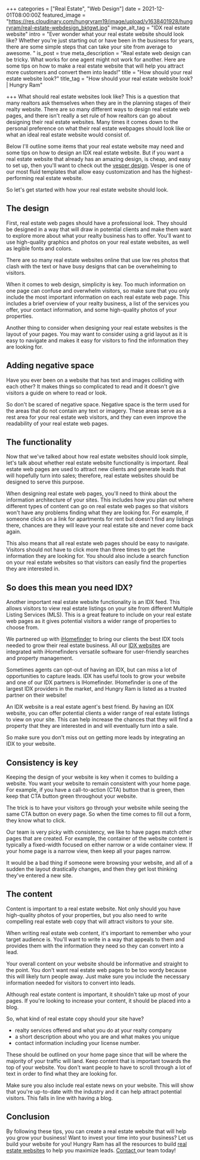 +++
categories = ["Real Estate", "Web Design"]
date = 2021-12-01T08:00:00Z
featured_image = "https://res.cloudinary.com/hungryram19/image/upload/v1638401928/hungryram/real-estate-webdesign_bktgwt.jpg"
image_alt_tag = "IDX real estate website"
intro = "Ever wonder what your real estate website should look like? Whether you're just starting out or have been in the business for years, there are some simple steps that can take your site from average to awesome. "
is_post = true
meta_description = "Real estate web design can be tricky. What works for one agent might not work for another. Here are some tips on how to make a real estate website that will help you attract more customers and convert them into leads!"
title = "How should your real estate website look?"
title_tag = "How should your real estate website look? | Hungry Ram"

+++
What should real estate websites look like? This is a question that many realtors ask themselves when they are in the planning stages of their realty website. There are so many different ways to design real estate web pages, and there isn't really a set rule of how realtors can go about designing their real estate websites. Many times it comes down to the personal preference on what their real estate webpages should look like or what an ideal real estate website would consist of.

Below I'll outline some items that your real estate website may need and some tips on how to design an IDX real estate website. But if you want a real estate website that already has an amazing design, is cheap, and easy to set up, then you'll want to check out the [vesper design](https://vesper.netlify.app/). Vesper is one of our most fluid templates that allow easy customization and has the highest-performing real estate website.

So let's get started with how your real estate website should look.

## The design

First, real estate web pages should have a professional look. They should be designed in a way that will draw in potential clients and make them want to explore more about what your realty business has to offer. You'll want to use high-quality graphics and photos on your real estate websites, as well as legible fonts and colors.

There are so many real estate websites online that use low res photos that clash with the text or have busy designs that can be overwhelming to visitors.

When it comes to web design, simplicity is key. Too much information on one page can confuse and overwhelm visitors, so make sure that you only include the most important information on each real estate web page. This includes a brief overview of your realty business, a list of the services you offer, your contact information, and some high-quality photos of your properties.

Another thing to consider when designing your real estate websites is the layout of your pages. You may want to consider using a grid layout as it is easy to navigate and makes it easy for visitors to find the information they are looking for.

## Adding negative space

Have you ever been on a website that has text and images colliding with each other? It makes things so complicated to read and it doesn't give visitors a guide on where to read or look.

So don't be scared of negative space. Negative space is the term used for the areas that do not contain any text or imagery. These areas serve as a rest area for your real estate web visitors, and they can even improve the readability of your real estate web pages.

## The functionality

Now that we've talked about how real estate websites should look simple, let's talk about whether real estate website functionality is important. Real estate web pages are used to attract new clients and generate leads that will hopefully turn into sales; therefore, real estate websites should be designed to serve this purpose.

When designing real estate web pages, you'll need to think about the information architecture of your sites. This includes how you plan out where different types of content can go on real estate web pages so that visitors won't have any problems finding what they are looking for. For example, if someone clicks on a link for apartments for rent but doesn't find any listings there, chances are they will leave your real estate site and never come back again.

This also means that all real estate web pages should be easy to navigate. Visitors should not have to click more than three times to get the information they are looking for. You should also include a search function on your real estate websites so that visitors can easily find the properties they are interested in.

## So does this mean you need IDX?

Another important real estate website functionality is an IDX feed. This allows visitors to view real estate listings on your site from different Multiple Listing Services (MLS). This is a great feature to include on your real estate web pages as it gives potential visitors a wider range of properties to choose from.

We partnered up with [iHomefinder](https://www.ihomefinder.com/blog/web-developer-resources/partner-spotlight-hungry-ram/) to bring our clients the best IDX tools needed to grow their real estate business. All our [IDX websites](/services/agent-idx-websites/) are integrated with iHomefinders versatile software for user-friendly searches and property management.

Sometimes agents can opt-out of having an IDX, but can miss a lot of opportunities to capture leads. IDX has useful tools to grow your website and one of our IDX partners is IHomefinder. IHomefinder is one of the largest IDX providers in the market, and Hungry Ram is listed as a trusted partner on their website!

An IDX website is a real estate agent's best friend. By having an IDX website, you can offer potential clients a wider range of real estate listings to view on your site. This can help increase the chances that they will find a property that they are interested in and will eventually turn into a sale.

So make sure you don't miss out on getting more leads by integrating an IDX to your website.

## Consistency is key

Keeping the design of your website is key when it comes to building a website. You want your website to remain consistent with your home page. For example, if you have a call-to-action (CTA) button that is green, then keep that CTA button green throughout your website.

The trick is to have your visitors go through your website while seeing the same CTA button on every page. So when the time comes to fill out a form, they know what to click.

Our team is very picky with consistency, we like to have pages match other pages that are created. For example, the container of the website content is typically a fixed-width focused on either narrow or a wide container view. If your home page is a narrow view, then keep all your pages narrow.

It would be a bad thing if someone were browsing your website, and all of a sudden the layout drastically changes, and then they get lost thinking they've entered a new site.

## The content

Content is important to a real estate website. Not only should you have high-quality photos of your properties, but you also need to write compelling real estate web copy that will attract visitors to your site.

When writing real estate web content, it's important to remember who your target audience is. You'll want to write in a way that appeals to them and provides them with the information they need so they can convert into a lead.

Your overall content on your website should be informative and straight to the point. You don't want real estate web pages to be too wordy because this will likely turn people away. Just make sure you include the necessary information needed for visitors to convert into leads.

Although real estate content is important, it shouldn't take up most of your pages. If you're looking to increase your content, it should be placed into a blog.

So, what kind of real estate copy should your site have?

* realty services offered and what you do at your realty company
* a short description about who you are and what makes you unique
* contact information including your license number.

These should be outlined on your home page since that will be where the majority of your traffic will land. Keep content that is important towards the top of your website. You don't want people to have to scroll through a lot of text in order to find what they are looking for.

Make sure you also include real estate news on your website. This will show that you're up-to-date with the industry and it can help attract potential visitors. This falls in line with having a blog.

## Conclusion

By following these tips, you can create a real estate website that will help you grow your business! Want to invest your time into your business? Let us build your website for you! Hungry Ram has all the resources to build [real estate websites](https://www.hungryram.com/services/agent-idx-websites/) to help you maximize leads. [Contact ](/contact)our team today!